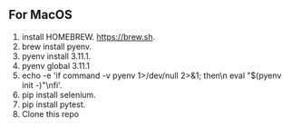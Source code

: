 For MacOS
-----------
1. install HOMEBREW. 
<https://brew.sh>. 
2. brew install pyenv. 
3. pyenv install 3.11.1. 
4. pyenv global 3.11.1  
5. echo -e 'if command -v pyenv 1>/dev/null 2>&1; then\n  eval "$(pyenv init -)"\nfi'. 
6. pip install selenium. 
7. pip install pytest. 
8. Clone this repo
